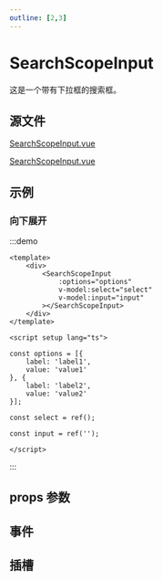```yaml
---
outline: [2,3]
---
```


# SearchScopeInput
这是一个带有下拉框的搜索框。

## 源文件

<div class="un-prefer-unocss"></div>

[SearchScopeInput.vue](https://github.com/shiouhoo/hooui/blob/main/src/package/searchscopeinput/Index.vue)
<div class="prefer-unocss"></div>

[SearchScopeInput.vue](https://github.com/shiouhoo/hooui/blob/main/src/package/searchscopeinput/Unocss.vue)

## 示例
### 向下展开

:::demo

```vue
<template>
    <div>
        <SearchScopeInput
            :options="options"
            v-model:select="select"
            v-model:input="input"
        ></SearchScopeInput>
    </div>
</template>

<script setup lang="ts">

const options = [{
    label: 'label1',
    value: 'value1'
}, {
    label: 'label2',
    value: 'value2'
}];

const select = ref();

const input = ref('');

</script>
```
:::


## props 参数

<script setup lang="ts">

const data = [
    {
        name: 'select(v-model)',
        desc: '选中的值',
        type: 'string',
        defaultValue: '-',
    },
    {
        name: 'input(v-model)',
        desc: '输入框的值',
        type: 'string',
        defaultValue: '-',
    },
    {
        name: 'options',
        desc: '下拉框的选项',
        type: 'Array<{label: string, value: string}>',
        defaultValue: '-',
    },
    {
        name: 'fieldNames',
        desc: '同antdv的fieldNames',
        type: 'object',
        defaultValue: '-',
    },
    {
        name: 'placeholder',
        desc: '数组，第一个元素为下拉框的placeholder，第二个元素为输入框的placeholder',
        type: 'string[]',
        defaultValue: '-',
    },
];

const data2 = [
    {
        name: 'select-change',
        desc: '下拉框选中值改变时触发，参数为选中的id',
        params: 'value: string',
    },
    {
        name: 'input-change',
        desc: '输入框值改变时触发，参数为输入框的值',
        params: 'value: string',
    },
    {
        name: 'input-blur',
        desc: '输入框失去焦点时触发，参数为输入框的值',
        params: 'value: string',
    },
    {
        name: 'input-enter',
        desc: '输入框按下回车时触发，参数为输入框的值',
        params: 'value: string',
    },
    {
        name: 'input-click',
        desc: '点击右侧图标时触发，参数为输入框的值',
        params: 'value: string',
    }
];

const data3 = [
    {
        name: 'suffix',
        desc: '输入框右侧图标',
        params: '-',
    },
];
</script>

<ParamsTable :data="data"></ParamsTable>

## 事件

<EmitTable :data="data2"></EmitTable>

## 插槽

<SlotTable :data="data3"></SlotTable>

